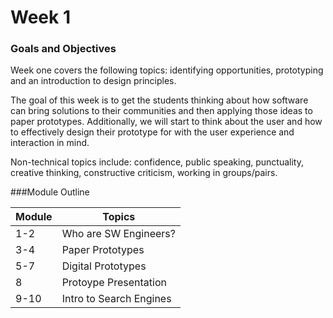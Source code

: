 # Week 1


### Goals and Objectives

Week one covers the following topics: identifying opportunities, prototyping and an introduction to design principles.

The goal of this week is to get the students thinking about how software can bring solutions to their communities and then applying those ideas to paper prototypes. Additionally, we will start to think about the user and how to effectively design their prototype for with the user experience and interaction in mind.

Non-technical topics include: confidence, public speaking, punctuality, creative thinking, constructive criticism, working in groups/pairs.

###Module Outline

| Module                      | Topics                      |
|-----------------------------|-----------------------------|
| 1-2                         | Who are SW Engineers?       |
| 3-4                         | Paper Prototypes            |
| 5-7                         | Digital Prototypes          |
| 8                           | Protoype Presentation       |
| 9-10                        | Intro to Search Engines     |

